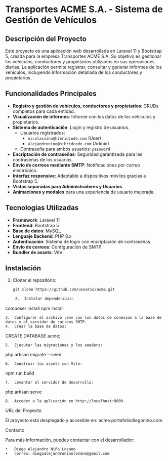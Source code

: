 # Transportes ACME S.A. - Sistema de Gestión de Vehículos

## Descripción del Proyecto

Este proyecto es una aplicación web desarrollada en Laravel 11 y Bootstrap 5, creada para la empresa Transportes ACME S.A. Su objetivo es gestionar los vehículos, conductores y propietarios utilizados en sus operaciones diarias. La aplicación permite registrar, consultar y generar informes de los vehículos, incluyendo información detallada de los conductores y propietarios.

## Funcionalidades Principales

- **Registro y gestión de vehículos, conductores y propietarios**: CRUDs completos para cada entidad.
- **Visualización de informes**: Informe con los datos de los vehículos y propietarios.
- **Sistema de autenticación**: Login y registro de usuarios.
  - Usuarios registrados:
    - `nicolasnino@hibridcode.com` (User)
    - `alejandronino@hibridcode.com` (Admin)
  - Contraseña para ambos usuarios: `password`
- **Encriptación de contraseñas**: Seguridad garantizada para las contraseñas de los usuarios.
- **Envío de correos mediante SMTP**: Notificaciones por correo electrónico.
- **Interfaz responsive**: Adaptable a dispositivos móviles gracias a Bootstrap 5.
- **Vistas separadas para Administradores y Usuarios**.
- **Animaciones y modales** para una experiencia de usuario mejorada.

## Tecnologías Utilizadas

- **Framework**: Laravel 11
- **Frontend**: Bootstrap 5
- **Base de datos**: MySQL
- **Lenguaje Backend**: PHP 8.x
- **Autenticación**: Sistema de login con encriptación de contraseñas.
- **Envío de correos**: Configuración de SMTP.
- **Bundler de assets**: Vite

## Instalación

1. Clonar el repositorio:

   ```bash
   git clone https://github.com/usuario/acme.git

	2.	Instalar dependencias:

composer install
npm install


	3.	Configurar el archivo .env con los datos de conexión a la base de datos y el servidor de correos SMTP.
	4.	Crear la base de datos:

CREATE DATABASE acme;


	5.	Ejecutar las migraciones y los seeders:

php artisan migrate --seed


	6.	Construir los assets con Vite:

npm run build


	7.	Levantar el servidor de desarrollo:

php artisan serve


	8.	Acceder a la aplicación en http://localhost:8000.

URL del Proyecto

El proyecto está desplegado y accesible en: acme.portafoliodiegonino.com

Contacto

Para más información, puedes contactar con el desarrollador:

	•	Diego Alejandro Niño Lozano
	•	Correo: diegoalejandroninolozano@gmail.com
